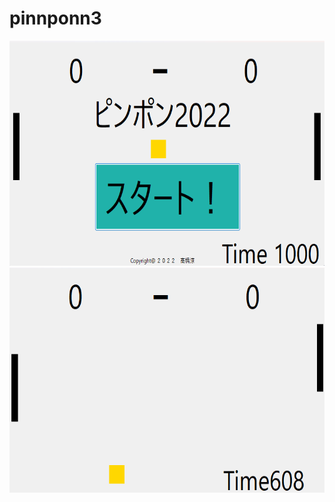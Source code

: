 # pinnponn3

<img src="s2.png" alt="ピンポン2022" style="height: 360px">


<img src="s1.png" alt="ピンポン2022" style="height: 360px">
